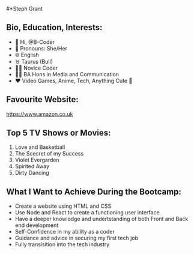 #*Steph Grant 
## Bio, Education, Interests:
- :wave: Hi, @B-Coder
- :woman: Pronouns: She/Her
- :globe_with_meridians: English
- :taurus: Taurus (Bull)
- :woman_technologist: Novice Coder
- :woman_student: BA Hons in Media and Communication
- :heart: Video Games, Anime, Tech, Anything Cute :star_struck:

## Favourite Website:
https://www.amazon.co.uk

## Top 5 TV Shows or Movies:
1. Love and Basketball
2. The Scecret of my Success
3. Violet Evergarden
4. Spirited Away
5. Dirty Dancing

## What I Want to Achieve During the Bootcamp:
- Create a website using HTML and CSS
- Use Node and React to create a functioning user interface
- Have a deeper knowlodge and undertstanding of both Front and Back end development 
- Self-Confidence in my ability as a coder
- Guidance and advice in securing my first tech job
- Fully transisition into the tech industry
